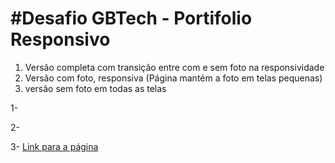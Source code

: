 #Desafio GBTech - Portifolio Responsivo
================================================================
1. Versão completa com transição entre com e sem foto na responsividade
2. Versão com foto, responsiva (Página mantém a foto em telas pequenas)
3. versão sem foto em todas as telas
   
1-

2-

3- [Link para a página](https://limadanilo93.github.io/w-o-photo/index.html)